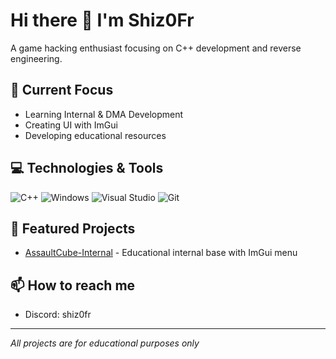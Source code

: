 # Hi there 👋 I'm Shiz0Fr

A game hacking enthusiast focusing on C++ development and reverse engineering.

## 🔭 Current Focus
- Learning Internal & DMA Development
- Creating UI with ImGui
- Developing educational resources

## 💻 Technologies & Tools
![C++](https://img.shields.io/badge/-C++-00599C?style=flat-square&logo=c%2B%2B)
![Windows](https://img.shields.io/badge/-Windows-0078D6?style=flat-square&logo=windows)
![Visual Studio](https://img.shields.io/badge/-Visual_Studio-5C2D91?style=flat-square&logo=visual-studio)
![Git](https://img.shields.io/badge/-Git-F05032?style=flat-square&logo=git&logoColor=white)

## 📌 Featured Projects
- [AssaultCube-Internal](https://github.com/Shiz0Fr/AssaultCube-Internal) - Educational internal base with ImGui menu

## 📫 How to reach me
- Discord: shiz0fr

---
*All projects are for educational purposes only*
